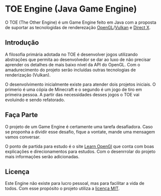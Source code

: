 # TOE Engine (Java Game Engine)

O TOE (The Other Engine) é um Game Engine feito em Java com a proposta de suportar
as tecnologidas de renderezação [OpenGL](https://www.opengl.org)/[Vulkan](https://www.vulkan.org/) e [Direct X](https://en.wikipedia.org/wiki/DirectX).

## Introdução

A filosofia primária adotada no TOE é desenvolver jogos utilizando abstrações que
permita ao desenvolvedor se dar ao luxo de não precisar aprender os detalhes de
mais baixo nível da API do OpenGL. Com o amadurecimento do projeto serão incluídas
outras tecnologias de renderização (Vulkan).

O desenvolvimento inicialmente existe para atender dois projetos iniciais. O primerio
é uma cópia de Minecraft e o segundo é um jogo de tiro em primeira pessoa. A partir das
necessidades desses jogos o TOE vai evoluindo e sendo refatorado.

## Faça Parte

O projeto de um Game Engine é certamente uma tarefa desafiadora. Caso se proponha a dividir
esse desafio, fique a vontate, mande uma mensagem vamos conversar.

O ponto de partida para estudo é o site [Learn OpenGl](https://learnopengl.com) que conta
com boas explicações e direcionamentos para estudos. Com o desenrrolar do projeto mais
informações serão adicionadas.

## Licença

Este Engine não existe para lucro pessoal, mas para facilitar a vida de todos. Com esse
propósito o projeto utiliza a [licença MIT](https://choosealicense.com/licenses/mit/).